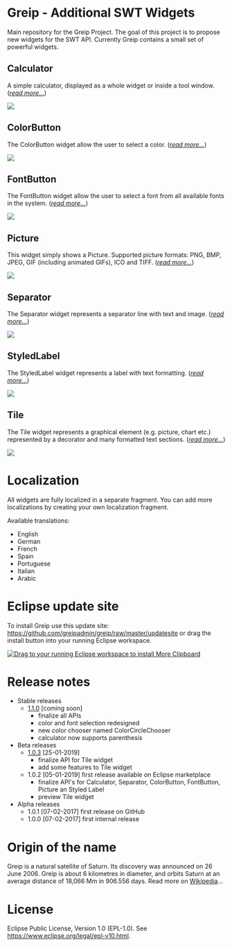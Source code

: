 # Greip - Additional SWT Widgets
Main repository for the Greip Project. The goal of this project is to propose new widgets for the SWT API. Currently Greip contains a small set of powerful widgets.

## Calculator
A simple calculator, displayed as a whole widget or inside a tool window. (_[read more...](https://github.com/greipadmin/greip/wiki/Calculator)_)

![](https://github.com/greipadmin/greip/raw/master/wiki/Calculator.png)

## ColorButton
The ColorButton widget allow the user to select a color. (_[read more...](https://github.com/greipadmin/greip/wiki/ColorButton)_)

![](https://github.com/greipadmin/greip/raw/master/wiki/ColorButton.png)

## FontButton
The FontButton widget allow the user to select a font from all available fonts in the system. (_[read more...](https://github.com/greipadmin/greip/wiki/FontButton)_)

![](https://github.com/greipadmin/greip/raw/master/wiki/FontButton.png)

## Picture
This widget simply shows a Picture. Supported picture formats: PNG, BMP, JPEG, GIF (including animated GIFs), ICO and TIFF. (_[read more...](https://github.com/greipadmin/greip/wiki/Picture)_)

![](https://github.com/greipadmin/greip/raw/master/wiki/Picture.png)

## Separator
The Separator widget represents a separator line with text and image. (_[read more...](https://github.com/greipadmin/greip/wiki/Separator)_)

![](https://github.com/greipadmin/greip/raw/master/wiki/Separator.png)

## StyledLabel
The StyledLabel widget represents a label with text formatting. (_[read more...](https://github.com/greipadmin/greip/wiki/StyledLabel)_)

![](https://github.com/greipadmin/greip/raw/master/wiki/StyledLabel.png)


## Tile
The Tile widget represents a graphical element (e.g. picture, chart etc.) represented by a decorator and many formatted text sections. (_[read more...](https://github.com/greipadmin/greip/wiki/Tile)_)

![](https://github.com/greipadmin/greip/raw/master/wiki/Tile.png)

# Localization
All widgets are fully localized in a separate fragment. You can add more localizations by creating your own localization fragment.

Available translations:
* English
* German
* French
* Spain
* Portuguese
* Italian
* Arabic

# Eclipse update site

To install Greip use this update site: https://github.com/greipadmin/greip/raw/master/updatesite or drag the install button into your running Eclipse workspace. 

<a href="http://marketplace.eclipse.org/marketplace-client-intro?mpc_install=4445639" class="drag" title="Greip - Additional SWT Widgets"><img class="img-responsive" src="https://marketplace.eclipse.org/sites/all/themes/solstice/public/images/marketplace/btn-install.png" alt="Drag to your running Eclipse workspace to install More Clipboard" /></a>

# Release notes
* Stable releases
  * [1.1.0](https://github.com/greipadmin/greip/milestone/2?closed=1) \[coming soon\]
    * finalize all APIs
    * color and font selection redesigned
    * new color chooser named ColorCircleChooser
    * calculator now supports parenthesis
* Beta releases
  * [1.0.3](https://github.com/greipadmin/greip/milestone/1?closed=1) \[25-01-2019\] 
    * finalize API for Tile widget
    * add some features to Tile widget
  * 1.0.2 \[05-01-2019\] first release available on Eclipse marketplace
    * finalize API's for Calculator, Separator, ColorButton, FontButton, Picture an Styled Label
    * preview Tile widget
* Alpha releases
  * 1.0.1 \[07-02-2017\] first release on GitHub
  * 1.0.0 \[07-02-2017\] first internal release
  
# Origin of the name
Greip is a natural satellite of Saturn. Its discovery was announced on 26 June 2006. Greip is about 6 kilometres in diameter, and orbits Saturn at an average distance of 18,066 Mm in 906.556 days. Read more on [Wikipedia](https://en.wikipedia.org/wiki/Greip_(moon))...

# License
Eclipse Public License, Version 1.0 (EPL-1.0). See https://www.eclipse.org/legal/epl-v10.html.
